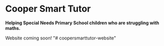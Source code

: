 
# Cooper Smart Tutor

**Helping Special Needs Primary School children who are struggling with maths.**

Website coming soon!
"# coopersmarttutor-website" 
